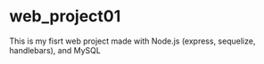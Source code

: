 # web_project01
This is my fisrt web project made with Node.js (express, sequelize, handlebars), and MySQL
